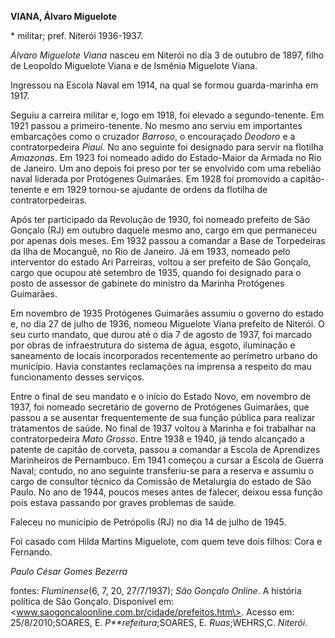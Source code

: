 **VIANA, Álvaro Miguelote**

\* militar; pref. Niterói 1936-1937.

*Álvaro Miguelote Viana* nasceu em Niterói no dia 3 de outubro de 1897,
filho de Leopoldo Miguelote Viana e de Ismênia Miguelote Viana.

Ingressou na Escola Naval em 1914, na qual se formou guarda-marinha em
1917.

Seguiu a carreira militar e, logo em 1918, foi elevado a
segundo-tenente. Em 1921 passou a primeiro-tenente. No mesmo ano serviu
em importantes embarcações como o cruzador *Barroso*, o encouraçado
*Deodoro* e a contratorpedeira *Piauí*. No ano seguinte foi designado
para servir na flotilha *Amazonas*. Em 1923 foi nomeado adido do
Estado-Maior da Armada no Rio de Janeiro. Um ano depois foi preso por
ter se envolvido com uma rebelião naval liderada por Protógenes
Guimarães. Em 1928 foi promovido a capitão-tenente e em 1929 tornou-se
ajudante de ordens da flotilha de contratorpedeiras.

Após ter participado da Revolução de 1930, foi nomeado prefeito de São
Gonçalo (RJ) em outubro daquele mesmo ano, cargo em que permaneceu por
apenas dois meses. Em 1932 passou a comandar a Base de Torpedeiras da
Ilha de Mocanguê, no Rio de Janeiro. Já em 1933, nomeado pelo
interventor do estado Ari Parreiras, voltou a ser prefeito de São
Gonçalo, cargo que ocupou até setembro de 1935, quando foi designado
para o posto de assessor de gabinete do ministro da Marinha Protógenes
Guimarães.

Em novembro de 1935 Protógenes Guimarães assumiu o governo do estado e,
no dia 27 de julho de 1936, nomeou Miguelote Viana prefeito de Niterói.
O seu curto mandato, que durou até o dia 7 de agosto de 1937, foi
marcado por obras de infraestrutura do sistema de água, esgoto,
iluminação e saneamento de locais incorporados recentemente ao perímetro
urbano do município. Havia constantes reclamações na imprensa a respeito
do mau funcionamento desses serviços.

Entre o final de seu mandato e o início do Estado Novo, em novembro de
1937, foi nomeado secretário de governo de Protógenes Guimarães, que
passou a se ausentar frequentemente de sua função pública para realizar
tratamentos de saúde. No final de 1937 voltou à Marinha e foi trabalhar
na contratorpedeira *Mato Grosso*. Entre 1938 e 1940, já tendo alcançado
a patente de capitão de corveta, passou a comandar a Escola de
Aprendizes Marinheiros de Pernambuco. Em 1941 começou a cursar a Escola
de Guerra Naval; contudo, no ano seguinte transferiu-se para a reserva e
assumiu o cargo de consultor técnico da Comissão de Metalurgia do estado
de São Paulo. No ano de 1944, poucos meses antes de falecer, deixou essa
função pois estava passando por graves problemas de saúde.

Faleceu no município de Petrópolis (RJ) no dia 14 de julho de 1945.

Foi casado com Hilda Martins Miguelote, com quem teve dois filhos: Cora
e Fernando.

*Paulo César Gomes Bezerra*

fontes: *Fluminense*(6, 7, 20, 27/7/1937); *São Gonçalo Online*. A
história política de São Gonçalo. Disponível em:
\<www.saogoncaloonline.com.br/cidade/prefeitos.htm\>. Acesso em:
25/8/2010;SOARES, E. *P**refeitura*;SOARES, E. *Ruas*;WEHRS,C.
*Niterói*.
